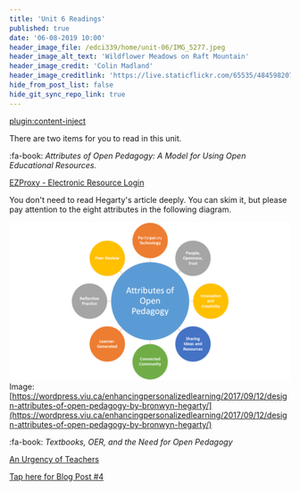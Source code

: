 ```yaml
---
title: 'Unit 6 Readings'
published: true
date: '06-08-2019 10:00'
header_image_file: /edci339/home/unit-06/IMG_5277.jpeg
header_image_alt_text: 'Wildflower Meadows on Raft Mountain'
header_image_credit: 'Colin Madland'
header_image_creditlink: 'https://live.staticflickr.com/65535/48459820757_decd35570c_k_d.jpg'
hide_from_post_list: false
hide_git_sync_repo_link: true
---
```


[plugin:content-inject](_important-reminders)

There are two items for you to read in this unit.

:fa-book: *Attributes of Open Pedagogy: A Model for Using Open Educational Resources.*

<a class="embedly-card" data-card-controls="0" href="https://www-jstor-org.ezproxy.library.uvic.ca/stable/44430383?seq=1#metadata_info_tab_contents">EZProxy - Electronic Resource Login</a>
<script async src="//cdn.embedly.com/widgets/platform.js" charset="UTF-8"></script>

You don't need to read Hegarty's article deeply. You can skim it, but please pay attention to the eight attributes in the following diagram.

![](HegartyModelforOpenPed.png)
Image: [https://wordpress.viu.ca/enhancingpersonalizedlearning/2017/09/12/design-attributes-of-open-pedagogy-by-bronwyn-hegarty/](https://wordpress.viu.ca/enhancingpersonalizedlearning/2017/09/12/design-attributes-of-open-pedagogy-by-bronwyn-hegarty/)

:fa-book: *Textbooks, OER, and the Need for Open Pedagogy*

<a class="embedly-card" data-card-controls="0" href="https://criticaldigitalpedagogy.pressbooks.com/chapter/textbooks-oer-and-the-need-for-open-pedagogy/">An Urgency of Teachers</a>
<script async src="//cdn.embedly.com/widgets/platform.js" charset="UTF-8"></script>

[Tap here for Blog Post #4](https://teaching.madland.ca/edci339/home/unit-06-post-4?classes=btn,btn-primary)
